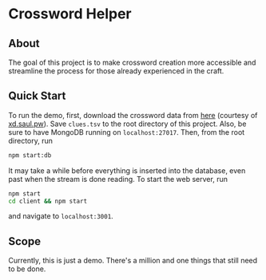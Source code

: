 # Crossword Helper

## About

The goal of this project is to make crossword creation more accessible and streamline the process for those already experienced in the craft.

## Quick Start

To run the demo, first, download the crossword data from [here](https://xd.saul.pw/xd-clues.zip) (courtesy of [xd.saul.pw](https://xd.saul.pw/)). Save `clues.tsv` to the root directory of this project. Also, be sure to have MongoDB running on `localhost:27017`. Then, from the root directory, run

```bash
npm start:db
```

It may take a while before everything is inserted into the database, even past when the stream is done reading. To start the web server, run

```bash
npm start
cd client && npm start
```

and navigate to `localhost:3001`.

## Scope

Currently, this is just a demo. There's a million and one things that still need to be done.
